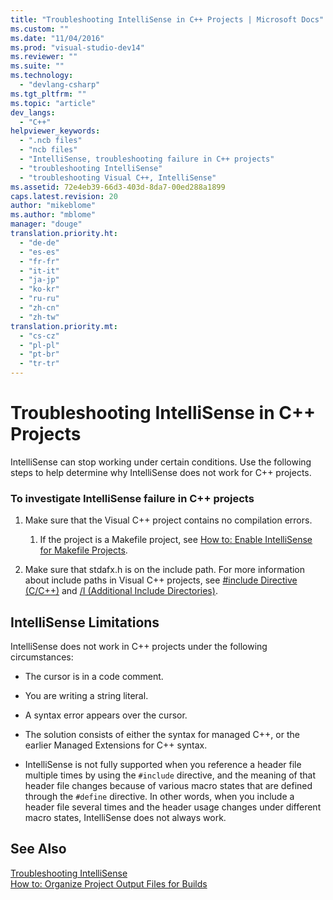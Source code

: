 ```yaml
---
title: "Troubleshooting IntelliSense in C++ Projects | Microsoft Docs"
ms.custom: ""
ms.date: "11/04/2016"
ms.prod: "visual-studio-dev14"
ms.reviewer: ""
ms.suite: ""
ms.technology: 
  - "devlang-csharp"
ms.tgt_pltfrm: ""
ms.topic: "article"
dev_langs: 
  - "C++"
helpviewer_keywords: 
  - ".ncb files"
  - "ncb files"
  - "IntelliSense, troubleshooting failure in C++ projects"
  - "troubleshooting IntelliSense"
  - "troubleshooting Visual C++, IntelliSense"
ms.assetid: 72e4eb39-66d3-403d-8da7-00ed288a1899
caps.latest.revision: 20
author: "mikeblome"
ms.author: "mblome"
manager: "douge"
translation.priority.ht: 
  - "de-de"
  - "es-es"
  - "fr-fr"
  - "it-it"
  - "ja-jp"
  - "ko-kr"
  - "ru-ru"
  - "zh-cn"
  - "zh-tw"
translation.priority.mt: 
  - "cs-cz"
  - "pl-pl"
  - "pt-br"
  - "tr-tr"
---
```

# Troubleshooting IntelliSense in C++ Projects
IntelliSense can stop working under certain conditions. Use the following steps to help determine why IntelliSense does not work for C++ projects.  
  
### To investigate IntelliSense failure in C++ projects  
  
1.  Make sure that the Visual C++ project contains no compilation errors.  
  
    1.  If the project is a Makefile project, see [How to: Enable IntelliSense for Makefile Projects](../Topic/How%20to:%20Enable%20IntelliSense%20for%20Makefile%20Projects.md).  
  
2.  Make sure that stdafx.h is on the include path. For more information about include paths in Visual C++ projects, see [#include Directive (C/C++)](/visual-cpp/preprocessor/hash-include-directive-c-cpp) and [/I (Additional Include Directories)](/visual-cpp/build/reference/i-additional-include-directories).  
  
## IntelliSense Limitations  
 IntelliSense does not work in C++ projects under the following circumstances:  
  
-   The cursor is in a code comment.  
  
-   You are writing a string literal.  
  
-   A syntax error appears over the cursor.  
  
-   The solution consists of either the syntax for managed C++, or the earlier Managed Extensions for C++ syntax.  
  
-   IntelliSense is not fully supported when you reference a header file multiple times by using the `#include` directive, and the meaning of that header file changes because of various macro states that are defined through the `#define` directive. In other words, when you include a header file several times and the header usage changes under different macro states, IntelliSense does not always work.  
  
## See Also  
 [Troubleshooting IntelliSense](http://msdn.microsoft.com/en-us/c1b3adb9-0d48-4770-a51e-392ed818c484)   
 [How to: Organize Project Output Files for Builds](../Topic/How%20to:%20Organize%20Project%20Output%20Files%20for%20Builds.md)
